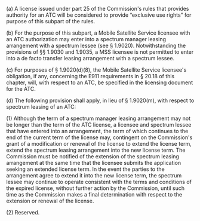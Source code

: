 (a) A license issued under part 25 of the Commission's rules that provides authority for an ATC will be considered to provide “exclusive use rights” for purpose of this subpart of the rules.

(b) For the purpose of this subpart, a Mobile Satellite Service licensee with an ATC authorization may enter into a spectrum manager leasing arrangement with a spectrum lessee (see § 1.9020). Notwithstanding the provisions of §§ 1.9030 and 1.9035, a MSS licensee is not permitted to enter into a de facto transfer leasing arrangement with a spectrum lessee.

(c) For purposes of § 1.9020(d)(8), the Mobile Satellite Service licensee's obligation, if any, concerning the E911 requirements in § 20.18 of this chapter, will, with respect to an ATC, be specified in the licensing document for the ATC.

(d) The following provision shall apply, in lieu of § 1.9020(m), with respect to spectrum leasing of an ATC:

(1) Although the term of a spectrum manager leasing arrangement may not be longer than the term of the ATC license, a licensee and spectrum lessee that have entered into an arrangement, the term of which continues to the end of the current term of the license may, contingent on the Commission's grant of a modification or renewal of the license to extend the license term, extend the spectrum leasing arrangement into the new license term. The Commission must be notified of the extension of the spectrum leasing arrangement at the same time that the licensee submits the application seeking an extended license term. In the event the parties to the arrangement agree to extend it into the new license term, the spectrum lessee may continue to operate consistent with the terms and conditions of the expired license, without further action by the Commission, until such time as the Commission makes a final determination with respect to the extension or renewal of the license.

(2) Reserved.

